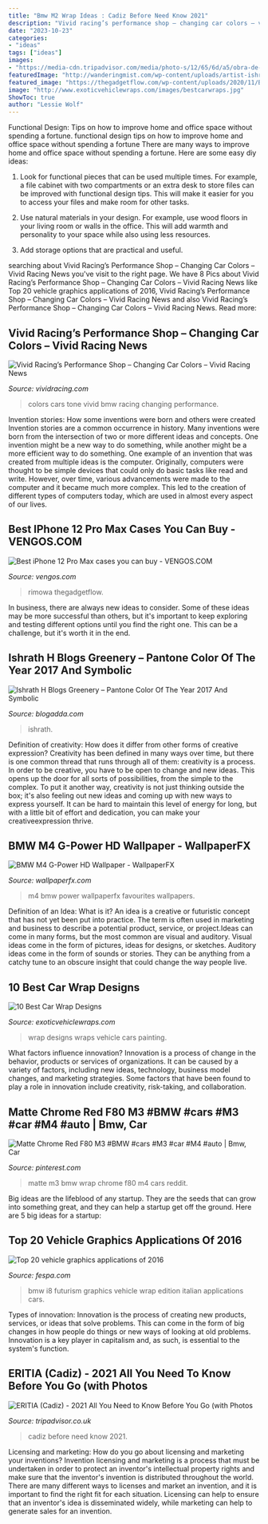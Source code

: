 ```yaml
---
title: "Bmw M2 Wrap Ideas : Cadiz Before Need Know 2021"
description: "Vivid racing’s performance shop – changing car colors – vivid racing news"
date: "2023-10-23"
categories:
- "ideas"
tags: ["ideas"]
images:
- "https://media-cdn.tripadvisor.com/media/photo-s/12/65/6d/a5/obra-de-pintura.jpg"
featuredImage: "http://wanderingmist.com/wp-content/uploads/artist-ishrath-explaining-the-nuances-of-deep-textured-artworks-and-the-romantic-oils-1024x683.jpg"
featured_image: "https://thegadgetflow.com/wp-content/uploads/2020/11/Best-iPhone-12-Pro-Max-cases-you-can-buy.jpg"
image: "http://www.exoticvehiclewraps.com/images/bestcarwraps.jpg"
ShowToc: true
author: "Lessie Wolf"
---
```



Functional Design: Tips on how to improve home and office space without spending a fortune.
functional design tips on how to improve home and office space without spending a fortune
There are many ways to improve home and office space without spending a fortune. Here are some easy diy ideas:

1. Look for functional pieces that can be used multiple times. For example, a file cabinet with two compartments or an extra desk to store files can be improved with functional design tips. This will make it easier for you to access your files and make room for other tasks.

2. Use natural materials in your design. For example, use wood floors in your living room or walls in the office. This will add warmth and personality to your space while also using less resources.

3. Add storage options that are practical and useful.

	

		
searching about Vivid Racing’s Performance Shop – Changing Car Colors – Vivid Racing News you've visit to the right page. We have 8 Pics about Vivid Racing’s Performance Shop – Changing Car Colors – Vivid Racing News like Top 20 vehicle graphics applications of 2016, Vivid Racing’s Performance Shop – Changing Car Colors – Vivid Racing News and also Vivid Racing’s Performance Shop – Changing Car Colors – Vivid Racing News. Read more:
		
    
## Vivid Racing’s Performance Shop – Changing Car Colors – Vivid Racing News

<img loading=lazy src="http://www.vividracing.com/forums/gallery/files/1/5/2/0/1/two-tone-bmw.jpg" onerror="this.onerror=null;this.src='https://tse3.mm.bing.net/th?id=OIP.pr_sredidoDI316YDHJeZQHaE7&amp;pid=15.1';" alt="Vivid Racing’s Performance Shop – Changing Car Colors – Vivid Racing News">

_Source: vividracing.com_

>colors cars tone vivid bmw racing changing performance. 

	

Invention stories: How some inventions were born and others were created
Invention stories are a common occurrence in history. Many inventions were born from the intersection of two or more different ideas and concepts. One invention might be a new way to do something, while another might be a more efficient way to do something. 
One example of an invention that was created from multiple ideas is the computer. Originally, computers were thought to be simple devices that could only do basic tasks like read and write. However, over time, various advancements were made to the computer and it became much more complex. This led to the creation of different types of computers today, which are used in almost every aspect of our lives.

    
## Best IPhone 12 Pro Max Cases You Can Buy - VENGOS.COM

<img loading=lazy src="https://thegadgetflow.com/wp-content/uploads/2020/11/Best-iPhone-12-Pro-Max-cases-you-can-buy.jpg" onerror="this.onerror=null;this.src='https://tse3.mm.bing.net/th?id=OIP.CmGF9BBEehoJdUKySZeMkwHaEK&amp;pid=15.1';" alt="Best iPhone 12 Pro Max cases you can buy - VENGOS.COM">

_Source: vengos.com_

>rimowa thegadgetflow. 

	

In business, there are always new ideas to consider. Some of these ideas may be more successful than others, but it's important to keep exploring and testing different options until you find the right one. This can be a challenge, but it's worth it in the end.

    
## Ishrath H Blogs Greenery – Pantone Color Of The Year 2017 And Symbolic

<img loading=lazy src="http://wanderingmist.com/wp-content/uploads/artist-ishrath-explaining-the-nuances-of-deep-textured-artworks-and-the-romantic-oils-1024x683.jpg" onerror="this.onerror=null;this.src='https://tse3.mm.bing.net/th?id=OIP.33VU6eOh5rdcdHKqPHdgJwHaE8&amp;pid=15.1';" alt="Ishrath H Blogs Greenery – Pantone Color Of The Year 2017 And Symbolic">

_Source: blogadda.com_

>ishrath. 

	

Definition of creativity: How does it differ from other forms of creative expression?
Creativity has been defined in many ways over time, but there is one common thread that runs through all of them: creativity is a process. In order to be creative, you have to be open to change and new ideas. This opens up the door for all sorts of possibilities, from the simple to the complex.
To put it another way, creativity is not just thinking outside the box; it's also feeling out new ideas and coming up with new ways to express yourself. It can be hard to maintain this level of energy for long, but with a little bit of effort and dedication, you can make your creativeexpression thrive.

    
## BMW M4 G-Power HD Wallpaper - WallpaperFX

<img loading=lazy src="https://wallpaperfx.com/uploads/wallpapers/2015/01/17/15220/preview_bmw-m4-g-power.jpg" onerror="this.onerror=null;this.src='https://tse3.mm.bing.net/th?id=OIP.iBiYjJ7bzmPd8V13AuClMAHaEK&amp;pid=15.1';" alt="BMW M4 G-Power HD Wallpaper - WallpaperFX">

_Source: wallpaperfx.com_

>m4 bmw power wallpaperfx favourites wallpapers. 

	

Definition of an Idea: What is it?
An idea is a creative or futuristic concept that has not yet been put into practice. The term is often used in marketing and business to describe a potential product, service, or project.Ideas can come in many forms, but the most common are visual and auditory. Visual ideas come in the form of pictures, ideas for designs, or sketches. Auditory ideas come in the form of sounds or stories. They can be anything from a catchy tune to an obscure insight that could change the way people live.

    
## 10 Best Car Wrap Designs

<img loading=lazy src="http://www.exoticvehiclewraps.com/images/bestcarwraps.jpg" onerror="this.onerror=null;this.src='https://tse4.mm.bing.net/th?id=OIP.RPZSm2ZhK5Sr3W-7ivsnVwHaDl&amp;pid=15.1';" alt="10 Best Car Wrap Designs">

_Source: exoticvehiclewraps.com_

>wrap designs wraps vehicle cars painting. 

	

What factors influence innovation?
Innovation is a process of change in the behavior, products or services of organizations. It can be caused by a variety of factors, including new ideas, technology, business model changes, and marketing strategies.
Some factors that have been found to play a role in innovation include creativity, risk-taking, and collaboration.

    
## Matte Chrome Red F80 M3 #BMW #cars #M3 #car #M4 #auto | Bmw, Car

<img loading=lazy src="https://i.pinimg.com/originals/a4/14/0b/a4140b512dae902e6bce8aabf02836b1.png" onerror="this.onerror=null;this.src='https://tse2.mm.bing.net/th?id=OIP.d-d7eqR-ReiHInc76X1pSAHaGP&amp;pid=15.1';" alt="Matte Chrome Red F80 M3 #BMW #cars #M3 #car #M4 #auto | Bmw, Car">

_Source: pinterest.com_

>matte m3 bmw wrap chrome f80 m4 cars reddit. 

	

Big ideas are the lifeblood of any startup. They are the seeds that can grow into something great, and they can help a startup get off the ground. Here are 5 big ideas for a startup: 

    
## Top 20 Vehicle Graphics Applications Of 2016

<img loading=lazy src="https://www.fespa.com/getattachment/85a7011a-0cd7-42cc-8640-fae428440c4e/1" onerror="this.onerror=null;this.src='https://tse4.mm.bing.net/th?id=OIP.aOvkIf9IUWxfVf_MvVS9fgHaEK&amp;pid=15.1';" alt="Top 20 vehicle graphics applications of 2016">

_Source: fespa.com_

>bmw i8 futurism graphics vehicle wrap edition italian applications cars. 

	

Types of innovation:
Innovation is the process of creating new products, services, or ideas that solve problems. This can come in the form of big changes in how people do things or new ways of looking at old problems. Innovation is a key player in capitalism and, as such, is essential to the system's function.

    
## ERITIA (Cadiz) - 2021 All You Need To Know Before You Go (with Photos

<img loading=lazy src="https://media-cdn.tripadvisor.com/media/photo-s/12/65/6d/a5/obra-de-pintura.jpg" onerror="this.onerror=null;this.src='https://tse4.mm.bing.net/th?id=OIP.qJfXrHRDiD5ctGSxANrCFAAAAA&amp;pid=15.1';" alt="ERITIA (Cadiz) - 2021 All You Need to Know Before You Go (with Photos">

_Source: tripadvisor.co.uk_

>cadiz before need know 2021. 

	

Licensing and marketing: How do you go about licensing and marketing your inventions?
Invention licensing and marketing is a process that must be undertaken in order to protect an inventor's intellectual property rights and make sure that the inventor's invention is distributed throughout the world. There are many different ways to licenses and market an invention, and it is important to find the right fit for each situation. Licensing can help to ensure that an inventor's idea is disseminated widely, while marketing can help to generate sales for an invention.

